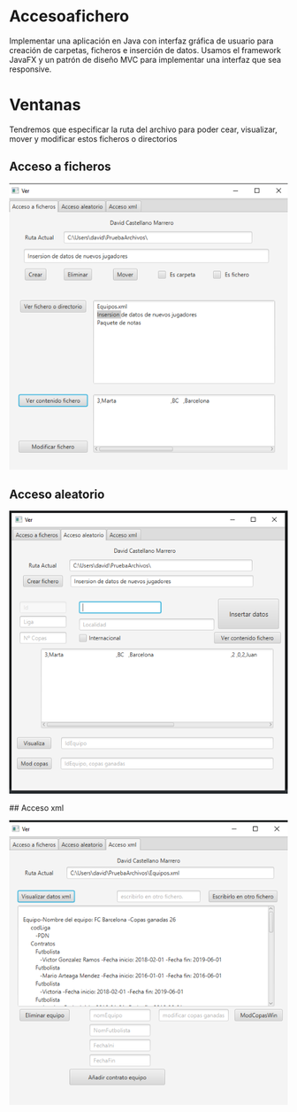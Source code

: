 # Accesoafichero
  Implementar una aplicación en Java con interfaz gráfica de usuario para creación de carpetas, ficheros e inserción de datos.
 Usamos el framework JavaFX y un patrón de diseño MVC para implementar una interfaz que sea responsive.
 
 # Ventanas
Tendremos que especificar la ruta del archivo para poder cear, visualizar, mover y modificar estos ficheros o directorios
  ## Acceso a ficheros
<p align="center"><img src="src/main/resources/img/Acceso a ficheros.PNG" width=""/></p>

 ## Acceso aleatorio
<p align="center"><img src="src/main/resources/img/Acceso aleatorio.PNG" width=""/></p>
 ## Acceso xml
<p align="center"><img src="src/main/resources/img/Acceso xml.PNG" width=""/></p>

